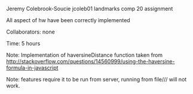 Jeremy Colebrook-Soucie
jcoleb01
landmarks comp 20 assignment

All aspect of hw have been correctly implemented

Collaborators: none

Time: 5 hours

Note: Implementation of haversineDistance function taken from http://stackoverflow.com/questions/14560999/using-the-haversine-formula-in-javascript

Note: features require it to be run from server, running from file/// will not work. 